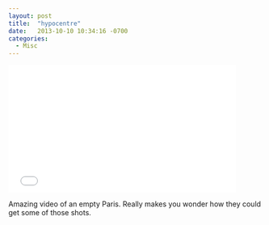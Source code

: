 ```yaml
---
layout: post
title:  "hypocentre"
date:   2013-10-10 10:34:16 -0700
categories:
  - Misc
---
```


<iframe class="embedly-embed" src="//cdn.embedly.com/widgets/media.html?src=https%3A%2F%2Fplayer.vimeo.com%2Fvideo%2F74857458&url=https%3A%2F%2Fvimeo.com%2F74857458&image=http%3A%2F%2Fi.vimeocdn.com%2Fvideo%2F449306324_1280.jpg&key=d815972c91e546edb5d2d02e509f8b1c&type=text%2Fhtml&schema=vimeo" width="450" height="253" scrolling="no" frameborder="0" allowfullscreen></iframe>

Amazing video of an empty Paris. Really makes you wonder how they could get some of those shots. ﻿ 
